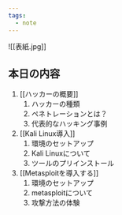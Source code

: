 ```yaml
---
tags:
  - note
---
```

![[表紙.jpg]]
## 本日の内容
1. [[ハッカーの概要]]
	1. ハッカーの種類
	2. ペネトレーションとは？
	3. 代表的なハッキング事例
2. [[Kali Linux導入]]
	1. 環境のセットアップ
	2. Kali Linuxについて
	3. ツールのプリインストール
3. [[Metasploitを導入する]]
	1. 環境のセットアップ
	2. metasploitについて
	3. 攻撃方法の体験